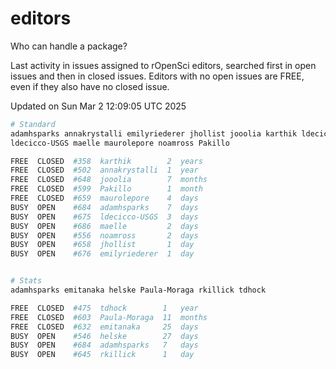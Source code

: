 # editors

Who can handle a package?

Last activity in issues assigned to rOpenSci editors, searched first in open
issues and then in closed issues. Editors with no open issues are FREE, even if
they also have no closed issue.


Updated on Sun Mar 2 12:09:05 UTC 2025

```bash
# Standard
adamhsparks annakrystalli emilyriederer jhollist jooolia karthik ldecicco
ldecicco-USGS maelle maurolepore noamross Pakillo

FREE  CLOSED  #358  karthik        2  years
FREE  CLOSED  #502  annakrystalli  1  year
FREE  CLOSED  #648  jooolia        7  months
FREE  CLOSED  #599  Pakillo        1  month
FREE  CLOSED  #659  maurolepore    4  days
BUSY  OPEN    #684  adamhsparks    7  days
BUSY  OPEN    #675  ldecicco-USGS  3  days
BUSY  OPEN    #686  maelle         2  days
BUSY  OPEN    #556  noamross       2  days
BUSY  OPEN    #658  jhollist       1  day
BUSY  OPEN    #676  emilyriederer  1  day


# Stats
adamhsparks emitanaka helske Paula-Moraga rkillick tdhock

FREE  CLOSED  #475  tdhock        1   year
FREE  CLOSED  #603  Paula-Moraga  11  months
FREE  CLOSED  #632  emitanaka     25  days
BUSY  OPEN    #546  helske        27  days
BUSY  OPEN    #684  adamhsparks   7   days
BUSY  OPEN    #645  rkillick      1   day
```
